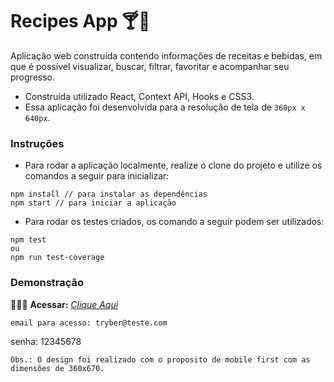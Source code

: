 # Recipes App 🍸🥙


Aplicação web construída contendo informações de receitas e bebidas, em que é possível visualizar, buscar, filtrar, favoritar e acompanhar seu progresso.

* Construída utilizado React, Context API, Hooks e CSS3.
* Essa aplicação foi desenvolvida para a resolução de tela de `360px x 640px`.

### Instruções

- Para rodar a aplicação localmente, realize o clone do projeto e utilize os comandos a seguir para inicializar:

```
npm install // para instalar as dependências
npm start // para iniciar a aplicação
```

- Para rodar os testes criados, os comando a seguir podem ser utilizados:

```
npm test
ou
npm run test-coverage
```

### Demonstração

👨🏻‍💻 **Acessar:** _[Clique Aqui](https://recipes-app-ruby-two.vercel.app/)_
```
email para acesso: tryber@teste.com
```
senha: 12345678
```
Obs.: O design foi realizado com o proposito de mobile first com as dimensões de 360x670.

